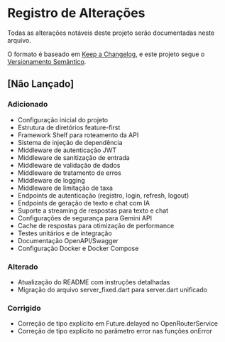 # Registro de Alterações

Todas as alterações notáveis deste projeto serão documentadas neste arquivo.

O formato é baseado em [Keep a Changelog](https://keepachangelog.com/pt-BR/1.0.0/),
e este projeto segue o [Versionamento Semântico](https://semver.org/lang/pt-BR/).

## [Não Lançado]

### Adicionado
- Configuração inicial do projeto
- Estrutura de diretórios feature-first
- Framework Shelf para roteamento da API
- Sistema de injeção de dependência
- Middleware de autenticação JWT
- Middleware de sanitização de entrada
- Middleware de validação de dados
- Middleware de tratamento de erros
- Middleware de logging
- Middleware de limitação de taxa
- Endpoints de autenticação (registro, login, refresh, logout)
- Endpoints de geração de texto e chat com IA
- Suporte a streaming de respostas para texto e chat
- Configurações de segurança para Gemini API
- Cache de respostas para otimização de performance
- Testes unitários e de integração
- Documentação OpenAPI/Swagger
- Configuração Docker e Docker Compose

### Alterado
- Atualização do README com instruções detalhadas
- Migração do arquivo server_fixed.dart para server.dart unificado

### Corrigido
- Correção de tipo explícito em Future.delayed no OpenRouterService
- Correção de tipo explícito no parâmetro error nas funções onError 